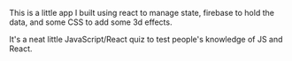 This is a little app I built using react to manage state, firebase to hold the data, and some CSS to add some 3d effects.

It's a neat little JavaScript/React quiz to test people's knowledge of JS and React.
